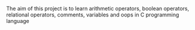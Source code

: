 The aim of this project is to learn arithmetic operators, boolean operators, relational operators, comments, variables and oops in C programming language

